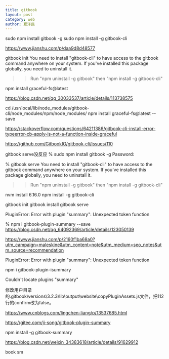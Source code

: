 ```yaml
---
title: gitbook
layout: post
category: web
author: 夏泽民
---
```

sudo npm install gitbook -g
sudo npm install -g gitbook-cli

<!-- more -->
https://www.jianshu.com/p/daa9d8d48577


 gitbook init
You need to install "gitbook-cli" to have access to the gitbook command anywhere on your system.
If you've installed this package globally, you need to uninstall it.
>> Run "npm uninstall -g gitbook" then "npm install -g gitbook-cli"
>> 


npm install graceful-fs@latest

https://blog.csdn.net/qq_30033537/article/details/113738575


cd /usr/local/lib/node_modules/gitbook-cli/node_modules/npm/node_modules/
npm install graceful-fs@latest --save


https://stackoverflow.com/questions/64211386/gitbook-cli-install-error-typeerror-cb-apply-is-not-a-function-inside-graceful

https://github.com/GitbookIO/gitbook-cli/issues/110

gitbook serve没反应
% sudo npm install gitbook -g
Password:


% gitbook serve
You need to install "gitbook-cli" to have access to the gitbook command anywhere on your system.
If you've installed this package globally, you need to uninstall it.
>> Run "npm uninstall -g gitbook" then "npm install -g gitbook-cli"
>> 


nvm install 6.16.0
npm install -g gitbook-cli

gitbook init
gitbook install
gitbook serve

PluginError: Error with plugin "summary": Unexpected token function

 % npm i gitbook-plugin-summary --save
 https://blog.csdn.net/qq_64092369/article/details/123050139
 
 https://www.jianshu.com/p/2160f1ba68a0?utm_campaign=maleskine&utm_content=note&utm_medium=seo_notes&utm_source=recommendation
 
 PluginError: Error with plugin "summary": Unexpected token function
 
 
 npm i gitbook-plugin-isummary
 
 
 Couldn't locate plugins "summary"
 
 
 修改用户目录的.gitbook\versions\3.2.3\lib\output\website\copyPluginAssets.js文件，把112行的confirm改为false。


https://www.cnblogs.com/lingchen-liang/p/13537685.html

https://gitee.com/ji-song/gitbook-plugin-summary


npm install -g gitbook-summary

https://blog.csdn.net/weixin_34383618/article/details/91629912



book sm